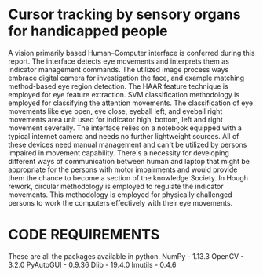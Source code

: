# Cursor tracking by sensory organs for handicapped people

A vision primarily based Human–Computer interface is conferred during this report. The interface detects eye movements and interprets them as indicator management commands. The utilized image process ways embrace digital camera for investigation the face, and example matching method-based eye region detection. The HAAR feature technique is employed for eye feature extraction. SVM classification methodology is employed for classifying the attention movements. The classification of eye movements like eye open, eye close, eyeball left, and eyeball right movements area unit used for indicator high, bottom, left and right movement severally. The interface relies on a notebook equipped with a typical internet camera and needs no further lightweight sources. All of these devices need manual management and can't be utilized by persons impaired in movement capability. There's a necessity for developing different ways of communication between human and laptop that might be appropriate for the persons with motor impairments and would provide them the chance to become a section of the knowledge Society. In Hough rework, circular methodology is employed to regulate the indicator movements. This methodology is employed for physically challenged persons to work the computers effectively with their eye movements.

# CODE REQUIREMENTS

These are all the packages available in python.
NumPy - 1.13.3
OpenCV - 3.2.0
PyAutoGUI - 0.9.36
Dlib - 19.4.0
Imutils - 0.4.6





